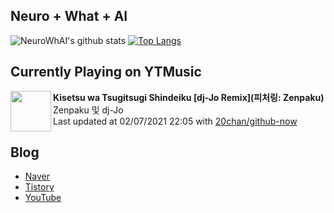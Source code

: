 ## Neuro + What + AI

![NeuroWhAI's github stats](https://github-readme-stats.vercel.app/api?username=neurowhai&count_private=true&show_icons=true)
[![Top Langs](https://github-readme-stats.vercel.app/api/top-langs/?username=neurowhai&layout=compact)](https://github.com/anuraghazra/github-readme-stats)

## Currently Playing on YTMusic

[<img align="left" height="65" src="https://lh3.googleusercontent.com/npYIoH0enbB5umHL6tNTC-C1mGdjMQpNaO72mPEx8iA7N3HxNFYwX9c7gFXKbuecQN6DDcxnTo7_3vY">](https://music.youtube.com/channel/UClQl-JAWZGJCrvb0azOGXAg)

**Kisetsu wa Tsugitsugi Shindeiku [dj-Jo Remix](피처링: Zenpaku)**  
Zenpaku 및 dj-Jo  
Last updated at 02/07/2021 22:05 with [20chan/github-now](https://github.com/20chan/github-now)

## Blog

- [Naver](http://blog.naver.com/neurowhai)
- [Tistory](http://neurowhai.tistory.com/)
- [YouTube](https://www.youtube.com/channel/UCB_v1xU6laBHOeH6z4L-Mtw)
